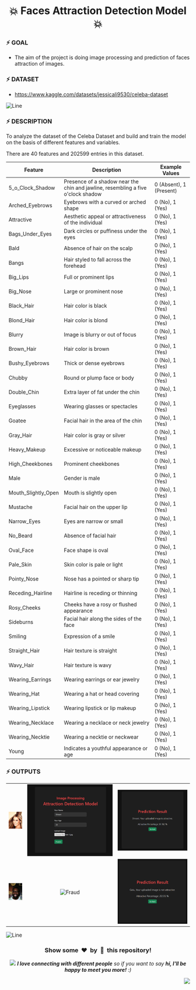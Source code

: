 <h1 align='center'>💥 Faces Attraction Detection Model 💥</h1>

### :zap: **GOAL** 

- The aim of the project is doing image processing and prediction of faces attraction of images.

### :zap: **DATASET** 

- https://www.kaggle.com/datasets/jessicali9530/celeba-dataset


![Line](https://github.com/Avdhesh-Varshney/WebMasterLog/assets/114330097/4b78510f-a941-45f8-a9d5-80ed0705e847)


### :zap: **DESCRIPTION**

To analyze the dataset of the Celeba Dataset and build and train the model on the basis of different features and variables.

There are 40 features and 202599 entries in this dataset.

| Feature                | Description          | Example Values       |
|------------------------|----------------------|----------------------|
| 5_o_Clock_Shadow       | Presence of a shadow near the chin and jawline, resembling a five o'clock shadow | 0 (Absent), 1 (Present) |
| Arched_Eyebrows        | Eyebrows with a curved or arched shape  | 0 (No), 1 (Yes)       |
| Attractive             | Aesthetic appeal or attractiveness of the individual | 0 (No), 1 (Yes)       |
| Bags_Under_Eyes        | Dark circles or puffiness under the eyes | 0 (No), 1 (Yes)       |
| Bald                   | Absence of hair on the scalp   | 0 (No), 1 (Yes)       |
| Bangs                  | Hair styled to fall across the forehead   | 0 (No), 1 (Yes)       |
| Big_Lips               | Full or prominent lips  | 0 (No), 1 (Yes)       |
| Big_Nose               | Large or prominent nose  | 0 (No), 1 (Yes)       |
| Black_Hair             | Hair color is black  | 0 (No), 1 (Yes)       |
| Blond_Hair             | Hair color is blond  | 0 (No), 1 (Yes)       |
| Blurry                 | Image is blurry or out of focus  | 0 (No), 1 (Yes)       |
| Brown_Hair             | Hair color is brown  | 0 (No), 1 (Yes)       |
| Bushy_Eyebrows         | Thick or dense eyebrows  | 0 (No), 1 (Yes)       |
| Chubby                 | Round or plump face or body  | 0 (No), 1 (Yes)       |
| Double_Chin            | Extra layer of fat under the chin  | 0 (No), 1 (Yes)       |
| Eyeglasses             | Wearing glasses or spectacles  | 0 (No), 1 (Yes)       |
| Goatee                 | Facial hair in the area of the chin  | 0 (No), 1 (Yes)       |
| Gray_Hair              | Hair color is gray or silver  | 0 (No), 1 (Yes)       |
| Heavy_Makeup           | Excessive or noticeable makeup  | 0 (No), 1 (Yes)       |
| High_Cheekbones        | Prominent cheekbones  | 0 (No), 1 (Yes)       |
| Male                   | Gender is male  | 0 (No), 1 (Yes)       |
| Mouth_Slightly_Open    | Mouth is slightly open  | 0 (No), 1 (Yes)       |
| Mustache               | Facial hair on the upper lip  | 0 (No), 1 (Yes)       |
| Narrow_Eyes            | Eyes are narrow or small  | 0 (No), 1 (Yes)       |
| No_Beard               | Absence of facial hair  | 0 (No), 1 (Yes)       |
| Oval_Face              | Face shape is oval  | 0 (No), 1 (Yes)       |
| Pale_Skin              | Skin color is pale or light  | 0 (No), 1 (Yes)       |
| Pointy_Nose            | Nose has a pointed or sharp tip  | 0 (No), 1 (Yes)       |
| Receding_Hairline      | Hairline is receding or thinning  | 0 (No), 1 (Yes)       |
| Rosy_Cheeks            | Cheeks have a rosy or flushed appearance  | 0 (No), 1 (Yes)       |
| Sideburns              | Facial hair along the sides of the face  | 0 (No), 1 (Yes)       |
| Smiling                | Expression of a smile  | 0 (No), 1 (Yes)       |
| Straight_Hair          | Hair texture is straight  | 0 (No), 1 (Yes)       |
| Wavy_Hair              | Hair texture is wavy  | 0 (No), 1 (Yes)       |
| Wearing_Earrings       | Wearing earrings or ear jewelry  | 0 (No), 1 (Yes)       |
| Wearing_Hat            | Wearing a hat or head covering  | 0 (No), 1 (Yes)       |
| Wearing_Lipstick       | Wearing lipstick or lip makeup  | 0 (No), 1 (Yes)       |
| Wearing_Necklace       | Wearing a necklace or neck jewelry  | 0 (No), 1 (Yes)       |
| Wearing_Necktie        | Wearing a necktie or neckwear  | 0 (No), 1 (Yes)       |
| Young                  | Indicates a youthful appearance or age | 0 (No), 1 (Yes)       |

### :zap: **OUTPUTS**

<table align='center'>
  <tr align='center'>
    <td align='center'>
      <img alt='Fraud' src='../static/images/test-1.jpg' >
    </td>
    <td align='center'>
      <img alt='Fraud' src='../static/images/test-1_input.jpg' >
    </td>
    <td align='center'>
      <img alt='Fraud' src='../static/images/test-1_output.png' >
    </td>
  </tr>
  <tr align='center'>
    <td align='center'>
      <img alt='Fraud' src='../static/images/test-2.jpg' >
    </td>
    <td align='center'>
      <img alt='Fraud' src='../static/images/test-2_input.jpg' >
    </td>
    <td align='center'>
      <img alt='Fraud' src='../static/images/test-2_output.png' >
    </td>
  </tr>
</table>


![Line](https://github.com/Avdhesh-Varshney/WebMasterLog/assets/114330097/4b78510f-a941-45f8-a9d5-80ed0705e847)

<div align="center">
  <h3>Show some &nbsp;❤️&nbsp; by &nbsp;🌟&nbsp; this repository!</h3>
  <img src="https://media.giphy.com/media/LnQjpWaON8nhr21vNW/giphy.gif" width="60"> <em><b>I love connecting with different people</b> so if you want to say <b>hi, I'll be happy to meet you more!</b> :)</em>
</div>

<a href="#top"><img src="https://img.shields.io/badge/-Back%20to%20Top-red?style=for-the-badge" align="right"/></a>

